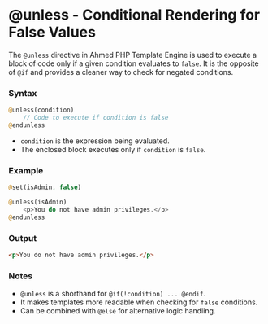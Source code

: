 # @unless - Conditional Rendering for False Values

The `@unless` directive in Ahmed PHP Template Engine is used to execute a block of code only if a given condition evaluates to `false`. It is the opposite of `@if` and provides a cleaner way to check for negated conditions.

### Syntax

```php
@unless(condition)
    // Code to execute if condition is false
@endunless
```

* `condition` is the expression being evaluated.
* The enclosed block executes only if `condition` is `false`.

### Example

```php
@set(isAdmin, false)

@unless(isAdmin)
    <p>You do not have admin privileges.</p>
@endunless
```

### Output

```html
<p>You do not have admin privileges.</p>
```

### Notes

* `@unless` is a shorthand for `@if(!condition) ... @endif`.
* It makes templates more readable when checking for `false` conditions.
* Can be combined with `@else` for alternative logic handling.
